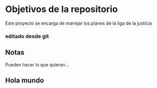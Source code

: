 # Objetivos de la repositorio

Este proyecto se encarga de manejar los planes de la liga de la justicia

### editado desde git


## Notas
Pueden hacer lo que quieran...

## Hola mundo
